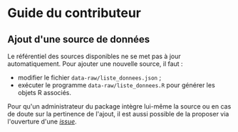 # Guide du contributeur

## Ajout d'une source de données

Le référentiel des sources disponibles ne se met pas à jour automatiquement. Pour ajouter une nouvelle source, il faut :

- modifier le fichier `data-raw/liste_donnees.json` ;
- exécuter le programme `data-raw/liste_donnees.R` pour générer les objets R associés.

Pour qu'un administrateur du package intègre lui-même la source ou en cas de doute sur la pertinence de l'ajout, il est aussi possible de la proposer via l'ouverture d'une [_issue_](https://github.com/InseeFrLab/DoReMIFaSol/issues/new/choose).
